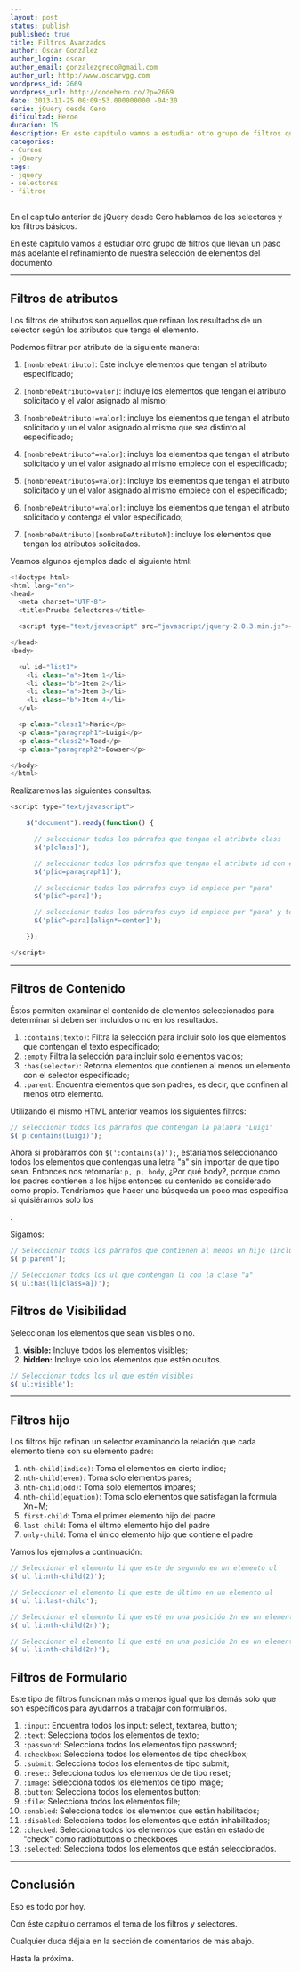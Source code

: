 ```yaml
---
layout: post
status: publish
published: true
title: Filtros Avanzados
author: Oscar González
author_login: oscar
author_email: gonzalezgreco@gmail.com
author_url: http://www.oscarvgg.com
wordpress_id: 2669
wordpress_url: http://codehero.co/?p=2669
date: 2013-11-25 00:09:53.000000000 -04:30
serie: jQuery desde Cero
dificultad: Heroe
duracion: 15
description: En este capítulo vamos a estudiar otro grupo de filtros que llevan un paso más adelante el refinamiento de nuestra selección de elementos del documento.
categories:
- Cursos
- jQuery
tags:
- jquery
- selectores
- filtros
---
```

<p>En el capitulo anterior de jQuery desde Cero hablamos de los selectores y los filtros básicos.</p>

<p>En este capítulo vamos a estudiar otro grupo de filtros que llevan un paso más adelante el refinamiento de nuestra selección de elementos del documento.</p>

<hr />

<h2>Filtros de atributos</h2>

<p>Los filtros de atributos son aquellos que refinan los resultados de un selector según los atributos que tenga el elemento.</p>

<p>Podemos filtrar por atributo de la siguiente manera:</p>

<ol>
<li><p><code>[nombreDeAtributo]</code>: Este incluye elementos que tengan el atributo especificado;</p></li>
<li><p><code>[nombreDeAtributo=valor]</code>: incluye los elementos que tengan el atributo solicitado y el valor asignado al mismo;</p></li>
<li><p><code>[nombreDeAtributo!=valor]</code>: incluye los elementos que tengan el atributo solicitado y un el valor asignado al mismo que sea distinto al especificado;</p></li>
<li><p><code>[nombreDeAtributo^=valor]</code>: incluye los elementos que tengan el atributo solicitado y un el valor asignado al mismo empiece con el especificado;</p></li>
<li><p><code>[nombreDeAtributo$=valor]</code>: incluye los elementos que tengan el atributo solicitado y un el valor asignado al mismo empiece con el especificado;</p></li>
<li><p><code>[nombreDeAtributo*=valor]</code>: incluye los elementos que tengan el atributo solicitado y contenga el valor especificado;</p></li>
<li><p><code>[nombreDeAtributo][nombreDeAtributoN]</code>: incluye los elementos que tengan los atributos solicitados.</p></li>
</ol>

<p>Veamos algunos ejemplos dado el siguiente html:</p>

```javascript
<!doctype html>
<html lang="en">
<head>
  <meta charset="UTF-8">
  <title>Prueba Selectores</title>

  <script type="text/javascript" src="javascript/jquery-2.0.3.min.js"></script>

</head>
<body>

  <ul id="list1">
    <li class="a">Item 1</li>
    <li class="b">Item 2</li>
    <li class="a">Item 3</li>
    <li class="b">Item 4</li>
  </ul>

  <p class="class1">Mario</p>
  <p class="paragraph1">Luigi</p>
  <p class="class2">Toad</p>
  <p class="paragraph2">Bowser</p>

</body>
</html>
```

<p>Realizaremos las siguientes consultas:</p>

```javascript
<script type="text/javascript">

    $("document").ready(function() {

      // seleccionar todos los párrafos que tengan el atributo class
      $('p[class]');

      // seleccionar todos los párrafos que tengan el atributo id con el valor paragraph1
      $('p[id=paragraph1]');

      // seleccionar todos los párrafos cuyo id empiece por "para"
      $('p[id^=para]');

      // seleccionar todos los párrafos cuyo id empiece por "para" y tenga un atributo llamado align que contenga "center"
      $('p[id^=para][align*=center]');

    });

</script>
```


<hr />

<h2>Filtros de Contenido</h2>

<p>Éstos permiten examinar el contenido de elementos seleccionados para determinar si deben ser incluidos o no en los resultados.</p>

<ol>
<li><code>:contains(texto)</code>: Filtra la selección para incluir solo los que elementos que contengan el texto especificado;</li>
<li><code>:empty</code> Filtra la selección para incluir solo elementos vacios;</li>
<li><code>:has(selector)</code>: Retorna elementos que contienen al menos un elemento con el selector especificado;</li>
<li><code>:parent</code>: Encuentra elementos que son padres, es decir, que confinen al menos otro elemento.</li>
</ol>

<p>Utilizando el mismo HTML anterior veamos los siguientes filtros:</p>

```javascript
// seleccionar todos los párrafos que contengan la palabra "Luigi"
$('p:contains(Luigi)');
```


<p>Ahora si probáramos con <code>$(':contains(a)');</code>, estaríamos seleccionando todos los elementos que contengas una letra "a" sin importar de que tipo sean. Entonces nos retornaría: <code>p, p, body</code>, ¿Por qué body?, porque como los padres contienen a los hijos entonces su contenido es considerado como propio. Tendriamos que hacer una búsqueda un poco mas especifica si quisiéramos solo los <code><p></code>.</p>

<p>Sigamos:</p>

```javascript
// Seleccionar todos los párrafos que contienen al menos un hijo (incluyendo texto)
$('p:parent');

// Seleccionar todos los ul que contengan li con la clase "a"
$('ul:has(li[class=a])');
```


<h2>Filtros de Visibilidad</h2>

<p>Seleccionan los elementos que sean visibles o no.</p>

1. **visible:** Incluye todos los elementos visibles;
2. **hidden:** Incluye solo los elementos que estén ocultos.
</ol>


```javascript
// Seleccionar todos los ul que estén visibles
$('ul:visible');
```

<hr />

<h2>Filtros hijo</h2>

<p>Los filtros hijo refinan un selector examinando la relación que cada elemento tiene con su elemento padre:</p>

<ol>
<li><code>nth-child(indice)</code>: Toma el elementos en cierto indice;</li>
<li><code>nth-child(even)</code>: Toma solo elementos pares;</li>
<li><code>nth-child(odd)</code>: Toma solo elementos impares;</li>
<li><code>nth-child(equation)</code>: Toma solo elementos que satisfagan la formula Xn+M;</li>
<li><code>first-child</code>: Toma el primer elemento hijo del padre</li>
<li><code>last-child</code>: Toma el último elemento hijo del padre</li>
<li><code>only-child</code>: Toma el único elemento hijo que contiene el padre</li>
</ol>

<p>Vamos los ejemplos a continuación:</p>

```javascript
// Seleccionar el elemento li que este de segundo en un elemento ul
$('ul li:nth-child(2)');

// Seleccionar el elemento li que este de último en un elemento ul
$('ul li:last-child');

// Seleccionar el elemento li que esté en una posición 2n en un elemento ul
$('ul li:nth-child(2n)');

// Seleccionar el elemento li que esté en una posición 2n en un elemento ul
$('ul li:nth-child(2n)');

```


<h2>Filtros de Formulario</h2>

<p>Este tipo de filtros funcionan más o menos igual que los demás solo que son específicos para ayudarnos a trabajar con formularios.</p>

<ol>
<li><code>:input</code>: Encuentra todos los input: select, textarea, button;</li>
<li><code>:text</code>: Selecciona todos los elementos de texto;</li>
<li><code>:password</code>: Selecciona todos los elementos tipo password;</li>
<li><code>:checkbox</code>: Selecciona todos los elementos de tipo checkbox;</li>
<li><code>:submit</code>: Selecciona todos los elementos de tipo submit;</li>
<li><code>:reset</code>: Selecciona todos los elementos de de tipo reset;</li>
<li><code>:image</code>: Selecciona todos los elementos de tipo image;</li>
<li><code>:button</code>: Selecciona todos los elementos button;</li>
<li><code>:file</code>: Selecciona todos los elementos file;</li>
<li><code>:enabled</code>: Selecciona todos los elementos que están habilitados;</li>
<li><code>:disabled</code>: Selecciona todos los elementos que están inhabilitados;</li>
<li><code>:checked</code>: Selecciona todos los elementos que están en estado de "check" como radiobuttons o checkboxes</li>
<li><code>:selected</code>: Selecciona todos los elementos que están seleccionados.</li>
</ol>

<hr />

<h2>Conclusión</h2>

<p>Eso es todo por hoy.</p>

<p>Con éste capítulo cerramos el tema de los filtros y selectores.</p>

<p>Cualquier duda déjala en la sección de comentarios de más abajo.</p>

<p>Hasta la próxima.</p>
